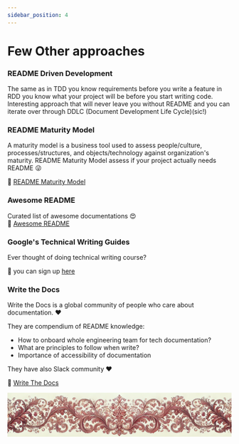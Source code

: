 ```yaml
---
sidebar_position: 4
---
```


# Few Other approaches

### README Driven Development
The same as in TDD you know requirements before you write a feature in RDD you know what your project will be before you start writing code. Interesting approach that will never leave you without README and you can iterate over through DDLC (Document Development Life Cycle)(sic!)

### README Maturity Model
A maturity model is a business tool used to assess people/culture, processes/structures, and objects/technology against organization's maturity. README Maturity Model assess if your project actually needs README 😜  

🔗 [README Maturity Model](https://github.com/joelparkerhenderson/maturity-models/blob/main/examples/software-documentation/readme-maturity-model/index.md)


### Awesome README

Curated list of awesome documentations 😍  
🔗 [Awesome README](https://github.com/matiassingers/awesome-readme)


### Google's Technical Writing Guides

Ever thought of doing technical writing course?  

🔗 you can sign up [here](https://developers.google.com/tech-writing)

  
### Write the Docs
Write the Docs is a global community of people who care about documentation. ♥️

They are compendium of README knowledge:
- How to onboard whole engineering team for tech documentation?
- What are principles to follow when write?
- Importance of accessibility of documentation

They have also Slack community ♥️

🔗 [Write The Docs](https://www.writethedocs.org/guide/)



![ornament](../red-small.png)
